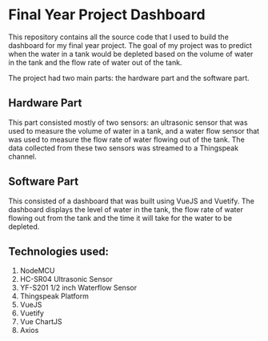 # Final Year Project Dashboard

This repository contains all the source code that I used to build the dashboard for my final year project. The goal of my project was to predict when the water in a tank would be depleted based on the volume of water in the tank and the flow rate of water out of the tank.

The project had two main parts: the hardware part and the software part.

## Hardware Part
This part consisted mostly of two sensors: an ultrasonic sensor that was used to measure the volume of water in a tank, and a water flow sensor that was used to measure the flow rate of water flowing out of the tank. The data collected from these two sensors was streamed to a Thingspeak channel.

## Software Part
This consisted of a dashboard that was built using VueJS and Vuetify. The dashboard displays the level of water in the tank, the flow rate of water flowing out from the tank and the time it will take for the water to be depleted.

## Technologies used:
1. NodeMCU
2. HC-SR04 Ultrasonic Sensor
3. YF-S201 1/2 inch Waterflow Sensor
4. Thingspeak Platform
5. VueJS
6. Vuetify
7. Vue ChartJS
8. Axios
